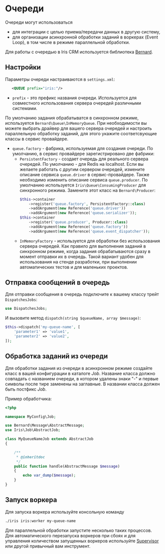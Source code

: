 Очереди
=======

Очереди могут использоваться 
*   для интеграции с целью приема/передачи данных в другую систему,
*   для организации асинхронной обработки заданий в воркерах 
    (Event Loop), в том числе в режиме параллельной обработки.

Для работы с очередью в Iris CRM используется библиотека [Bernard](https://github.com/bernardphp/bernard).

Настройки
---------

Параметры очереди настраиваются в `settings.xml`:
```xml
   <QUEUE prefix="iris:"/>
```

*   `prefix` - это префикс названия очереди. Используется для совместного использования
сервера очередей различными системами.

По умолчанию задания обрабатыватся в синхронном режиме, используется
`Bernard\Queue\InMemoryQueue`. При необходимости вы можете выбрать
драйвер для вашего сервера очередей и настроить параллельную обработку
заданий, для этого укажите соответсвующие классы в сервис провайдере.

*   `queue.factory` - фабрика, используемая для создания очереди. По умолчанию, 
в сервис провайдере зарегистрировано две фабрики: 
    *   `PersistentFactory` - создает очередь для реального сервера очередей.
        По умолчанию - для Redis на localhost. Если вы желаете работать с другим
        сервером очередей, измените описание сервиса `queue.driver` в сервис-провайдере.
        Также необходимо изменить описание сервиса `queue.producer`. По умолчанию
        используется `Iris\Queue\ConsumingProducer` для синхронного режима. 
        Замените этот класс на `Bernard\Producer`:
        ```php
        $this->container
            ->register('queue.factory', PersistentFactory::class)
            ->addArgument(new Reference('queue.driver'))
            ->addArgument(new Reference('queue.serializer'));
        $this->container
            ->register('queue.producer', Producer::class)
            ->addArgument(new Reference('queue.factory'))
            ->addArgument(new Reference('queue.event_dispatcher'));
        ```
    *   `InMemoryFactory` - используется для обработки без использования сервера очередей. 
        Как правило для выполнения заданий в синхронном режиме, когда задания обрабатываются
        сразу в момент отправки их в очередь. Такой вариант удобен для использования
        на стенде разработки, при выполнении автоматических тестов 
        и для маленьких проектов.

Отправка сообщений в очередь
----------------------------

Для отправки сообщения в очередь подключите к вашему классу трейт `DispatchesJobs`:
```php
use DispatchesJobs;
```
И вызовите метод `dispatch(string $queueName, array $message)`:
```php
$this->dispatch('my-queue-name', [
    'parameter1' => 'value1',
    'parameter2' => 'value2',
]);
```

Обработка заданий из очереди
----------------------------

Для обработки задания из очереди в асинхронном режиме создайте класс 
в вашей конфигурации в каталоге _Job_. Название класса должно совпадать 
с названием очереди, в котором удалены знаки "-" и первые символы после тире 
заменены на заглавные. В названии класса должен быть постфикс _Job_.

Пример обработчика:

```php
<?php

namespace MyConfig\Job;

use Bernard\Message\AbstractMessage;
use Iris\Job\AbstractJob;

class MyQueueNameJob extends AbstractJob
{

    /**
     * @inheritdoc
     */
    public function handle(AbstractMessage $message)
    {
        echo var_dump($message);
    }
}
```

Запуск воркера
--------------

Для запуска воркера используйте консольную команду

```bash
./iris iris:worker my-queue-name
```

Для параллельной обработки запустите несколько таких процессов.
Для автоматического перезапуска воркеров при сбоях и для управления 
количеством запущенных воркеров используйте [Supervisor](http://supervisord.org/) 
или другой привычный вам инструмент.
